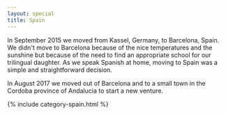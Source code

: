 ```yaml
---
layout: special
title: Spain
---
```

In September 2015 we moved from Kassel, Germany, to Barcelona, Spain. We didn't move to Barcelona because of the nice temperatures and the sunshine but because of the need to find an appropriate school for our trilingual daughter. As we speak Spanish at home, moving to Spain was a simple and straightforward decision.

In August 2017 we moved out of Barcelona and to a small town in the Cordoba province of Andalucia to start a new venture.

{% include category-spain.html %}
